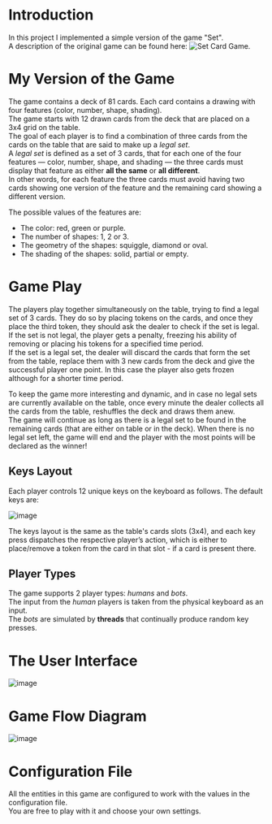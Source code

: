 # Introduction
In this project I implemented a simple version of the game "Set". 
<br />
A description of the original game can be found here: ![Set Card Game](https://en.wikipedia.org/wiki/Set_(card_game)).

# My Version of the Game
The game contains a deck of 81 cards. Each card contains a drawing with four features (color, number, shape, shading).
<br />
The game starts with 12 drawn cards from the deck that are placed on a 3x4 grid on the table.
<br />
The goal of each player is to find a combination of three cards from the cards on the table that are said to make up a *legal set*.
<br />
A *legal set* is defined as a set of 3 cards, that for each one of the four features — color, number, shape, and shading — the three cards must display that feature as either **all the same** or **all different**.
<br />
In other words, for each feature the three cards must avoid having two cards showing one version of the feature and the remaining card showing a different
version.

The possible values of the features are:
* The color: red, green or purple.
* The number of shapes: 1, 2 or 3.
* The geometry of the shapes: squiggle, diamond or oval.
* The shading of the shapes: solid, partial or empty.

# Game Play
The players play together simultaneously on the table, trying to find a legal set of 3 cards. They do so by placing tokens on the cards, and once they place the third token, they should ask the dealer to check if the set is legal.
<br />
If the set is not legal, the player gets a penalty, freezing his ability of removing or placing his tokens for a specified time period.
<br />
If the set is a legal set, the dealer will discard the cards that form the set from the table, replace them with 3 new cards from the deck and give the successful player one point. In this case the player also gets frozen although for a shorter time period.

To keep the game more interesting and dynamic, and in case no legal sets are currently available on the table, once every minute the dealer collects all the cards from the table, reshuffles the deck and draws them anew.
<br />
The game will continue as long as there is a legal set to be found in the remaining cards (that are either on table or in the deck). When there is no legal set left, the game will end and the player with the most points will be declared as the winner!

## Keys Layout
Each player controls 12 unique keys on the keyboard as follows. The default keys are:

![image](https://user-images.githubusercontent.com/102467192/209538378-47d58166-3603-48be-a0e1-dbf0d4f21822.png)

The keys layout is the same as the table's cards slots (3x4), and each key press dispatches the respective player’s action, which is either to place/remove a token from the card in that slot - if a card is present there.

## Player Types
The game supports 2 player types: *humans* and *bots*.
<br />
The input from the *human* players is taken from the physical keyboard as an input.
<br />
The *bots* are simulated by **threads** that continually produce random key presses.

# The User Interface
![image](https://user-images.githubusercontent.com/102467192/209538955-a66acf71-3fdf-458b-812a-5673ad036a49.png)

# Game Flow Diagram
![image](https://user-images.githubusercontent.com/102467192/209539109-fc6f8a17-f174-436f-aa2c-f18c0d1edcc7.png)

# Configuration File
All the entities in this game are configured to work with the values in the configuration file.
<br />
You are free to play with it and choose your own settings.
